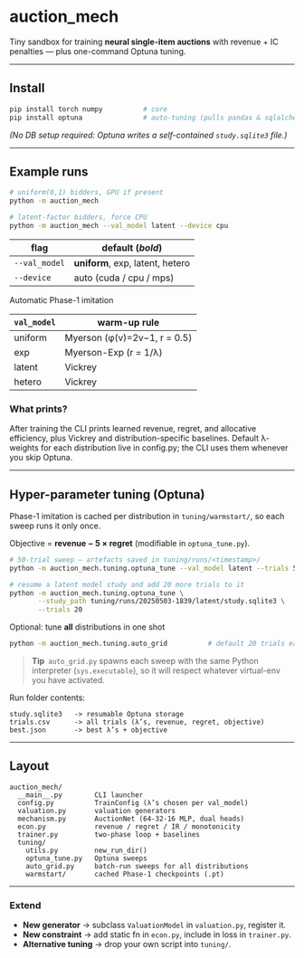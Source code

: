 # auction_mech

Tiny sandbox for training **neural single-item auctions** with revenue + IC penalties — plus one-command Optuna tuning.

---

## Install

```bash
pip install torch numpy          # core
pip install optuna               # auto-tuning (pulls pandas & sqlalchemy)
```

*(No DB setup required: Optuna writes a self-contained `study.sqlite3` file.)*

---

## Example runs

```bash
# uniform(0,1) bidders, GPU if present
python -m auction_mech

# latent-factor bidders, force CPU
python -m auction_mech --val_model latent --device cpu
```

| flag          | default (*bold*)               |
|---------------|--------------------------------|
| `--val_model` | **uniform**, exp, latent, hetero |
| `--device`    | auto (cuda / cpu / mps)        |

Automatic Phase-1 imitation  

| `val_model` | warm-up rule |
|-------------|--------------|
| uniform     | Myerson (φ(v)=2v−1, r = 0.5) |
| exp         | Myerson-Exp (r = 1/λ) |
| latent      | Vickrey |
| hetero      | Vickrey |


### What prints?

After training the CLI prints learned revenue, regret, and allocative
efficiency, plus Vickrey and distribution-specific baselines. Default λ-weights
for each distribution live in config.py; the CLI uses them whenever you skip Optuna.

---

## Hyper-parameter tuning (Optuna)

Phase-1 imitation is cached per distribution in `tuning/warmstart/`, so
each sweep runs it only once.

Objective = **revenue − 5 × regret** (modifiable in `optuna_tune.py`).

```bash
# 50-trial sweep – artefacts saved in tuning/runs/<timestamp>/
python -m auction_mech.tuning.optuna_tune --val_model latent --trials 50

# resume a latent model study and add 20 more trials to it
python -m auction_mech.tuning.optuna_tune \
       --study_path tuning/runs/20250503-1839/latent/study.sqlite3 \
       --trials 20
```

Optional: tune **all** distributions in one shot

```bash
python -m auction_mech.tuning.auto_grid          # default 20 trials each
```

> **Tip** `auto_grid.py` spawns each sweep with the same Python interpreter
> (`sys.executable`), so it will respect whatever virtual-env you have
> activated.

Run folder contents:

```
study.sqlite3   -> resumable Optuna storage
trials.csv      -> all trials (λ’s, revenue, regret, objective)
best.json       -> best λ’s + objective
```

---

## Layout

```
auction_mech/
  __main__.py        CLI launcher
  config.py          TrainConfig (λ’s chosen per val_model)
  valuation.py       valuation generators
  mechanism.py       AuctionNet (64-32-16 MLP, dual heads)
  econ.py            revenue / regret / IR / monotonicity
  trainer.py         two-phase loop + baselines
  tuning/
    utils.py         new_run_dir()
    optuna_tune.py   Optuna sweeps
    auto_grid.py     batch-run sweeps for all distributions
    warmstart/       cached Phase-1 checkpoints (.pt)
```

---

### Extend

* **New generator** -> subclass `ValuationModel` in `valuation.py`, register it.  
* **New constraint** -> add static fn in `econ.py`, include in loss in `trainer.py`.  
* **Alternative tuning** -> drop your own script into `tuning/`.
